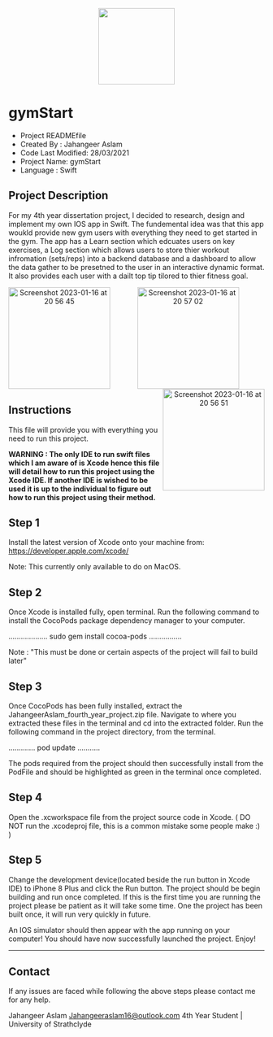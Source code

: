 

<p align="center"> 
<img width="150" src="https://user-images.githubusercontent.com/63206260/212763230-e834b28f-e80a-4fb8-aa8f-f7011dcb796a.png">
</p>

 # gymStart
- Project READMEfile 
- Created By : Jahangeer Aslam
- Code Last Modified: 28/03/2021
- Project Name: gymStart
- Language : Swift










## Project Description 
For my 4th year dissertation project, I decided to research, design and implement my own IOS app in Swift. The fundemental idea was that this app woukld provide new gym users with everything they need to get started in the gym. The app has a Learn section which edcuates users on key exercises, a Log section which allows users to store thier workout infromation (sets/reps) into a backend database and a dashboard to allow the data gather to be presetned to the user in an interactive dynamic format. It also provides each user with a dailt top tip tilored to thier fitness goal.

<p align="center"> 
 <img width="200" align = "left" alt="Screenshot 2023-01-16 at 20 56 45" src="https://user-images.githubusercontent.com/63206260/212764631-e31b393c-ff45-40c2-89df-9e09c334398c.png">
 
<img width="200" align = "center" alt="Screenshot 2023-01-16 at 20 57 02" src="https://user-images.githubusercontent.com/63206260/212764622-e801c777-a1bb-4819-8318-f53eebb4c561.png">
<img width="200" align = "right" alt="Screenshot 2023-01-16 at 20 56 51" src="https://user-images.githubusercontent.com/63206260/212764626-f3f1b46a-cffd-40e2-b8a3-a31006e79ffc.png">

</p>

## Instructions
This file will provide you with everything you need to run this project.

**WARNING : The only IDE to run swift files which I am aware of is Xcode hence this file will detail how to run this project using the Xcode IDE. If another IDE is wished to be used it is up to the individual to figure out how to run this project using their method.**


## Step 1

Install the latest version of Xcode onto your machine from: 
https://developer.apple.com/xcode/

Note: This currently only available to do on MacOS.

## Step 2

Once Xcode is installed fully, open terminal.
Run the following command to install the CocoPods package dependency manager to your computer. 

...................
sudo gem install cocoa-pods
................

Note : "This must be done or certain aspects of the project will fail to build later"


## Step 3

Once CocoPods has been fully installed, extract the JahangeerAslam_fourth_year_project.zip file.
Navigate to where you extracted these files in the terminal and cd into the extracted folder.
Run the following command in the project directory, from the terminal.

.............
pod update
...........

The pods required from the project should then successfully install from the PodFile and should be highlighted as green in the terminal once completed.

## Step 4

Open the .xcworkspace file from the project source code in Xcode. ( DO NOT run the .xcodeproj file, this is a common mistake some people make :) )

## Step 5

Change the development device(located beside the run button in Xcode IDE) to iPhone 8 Plus and click the Run button.
The project should be begin building and run once completed. If this is the first time you are running the project please be patient as it will take some time. One the project has been built once, it will run very quickly in future.

An IOS simulator should then appear with the app running on your computer!
You should have now successfully launched the project.
Enjoy!


------------------------------------------------------------
## Contact
If any issues are faced while following the above steps please contact me for any help.

Jahangeer Aslam 
Jahangeeraslam16@outlook.com
4th Year Student | University of Strathclyde 

